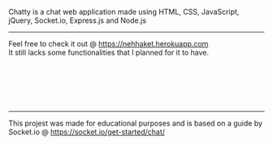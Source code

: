 Chatty is a chat web application made using HTML, CSS, JavaScript, jQuery, Socket.io, Express.js and Node.js

---
Feel free to check it out @ https://nehhaket.herokuapp.com  
It still lacks some functionalities that I planned for it to have.  

&nbsp;

&nbsp;

&nbsp;

---
This projest was made for educational purposes and is based on a guide by Socket.io @ https://socket.io/get-started/chat/
